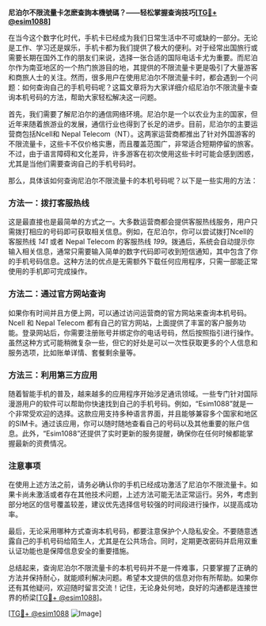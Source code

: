 **尼泊尔不限流量卡怎麽查詢本機號碼？——轻松掌握查询技巧[[TG💪+ @esim1088](https://t.me/s/esim1088)]**

在当今这个数字化时代，手机卡已经成为我们日常生活中不可或缺的一部分。无论是工作、学习还是娱乐，手机卡都为我们提供了极大的便利。对于经常出国旅行或需要长期在国外工作的朋友们来说，选择一张合适的国际电话卡尤为重要。而尼泊尔作为南亚地区的一个热门旅游目的地，其提供的不限流量卡更是吸引了大量游客和商旅人士的关注。然而，很多用户在使用尼泊尔不限流量卡时，都会遇到一个问题：如何查询自己的手机号码呢？这篇文章将为大家详细介绍尼泊尔不限流量卡查询本机号码的方法，帮助大家轻松解决这一问题。

首先，我们需要了解尼泊尔的通信网络环境。尼泊尔是一个以农业为主的国家，但近年来随着旅游业的发展，通信行业也得到了长足的进步。目前，尼泊尔的主要运营商包括Ncell和 Nepal Telecom（NT）。这两家运营商都推出了针对外国游客的不限流量卡，这些卡不仅价格实惠，而且覆盖范围广，非常适合短期停留的旅客。不过，由于语言障碍和文化差异，许多游客在初次使用这些卡时可能会感到困惑，尤其是当他们需要查询自己的手机号码时。

那么，具体该如何查询尼泊尔不限流量卡的本机号码呢？以下是一些实用的方法：

### 方法一：拨打客服热线

这是最直接也是最简单的方式之一。大多数运营商都会提供客服热线服务，用户只需拨打相应的号码即可获取相关信息。例如，在尼泊尔，你可以尝试拨打Ncell的客服热线 *141* 或者 Nepal Telecom 的客服热线 *199*。拨通后，系统会自动提示你输入相关信息，通常只需要输入简单的数字代码即可收到短信通知，其中包含了你的手机号码信息。这种方法的优点是无需额外下载任何应用程序，只需一部能正常使用的手机即可完成操作。

### 方法二：通过官方网站查询

如果你有时间并且方便上网，可以通过访问运营商的官方网站来查询本机号码。Ncell 和 Nepal Telecom 都有自己的官方网站，上面提供了丰富的客户服务功能。登录网站后，你需要注册账号并绑定你的电话号码，然后按照指引进行操作。虽然这种方式可能稍微复杂一些，但它的好处是可以一次性获取更多的个人信息和服务选项，比如账单详情、套餐剩余量等。

### 方法三：利用第三方应用

随着智能手机的普及，越来越多的应用程序开始涉足通讯领域。一些专门针对国际漫游用户的软件可以帮助你快速找到自己的手机号码。例如，“Esim1088”就是一个非常受欢迎的选择。这款应用支持多种语言界面，并且能够兼容多个国家和地区的SIM卡。通过该应用，你可以随时随地查看自己的号码以及其他重要的账户信息。此外，“Esim1088”还提供了实时更新的服务提醒，确保你在任何时候都能掌握最新的资费情况。

### 注意事项

在使用上述方法之前，请务必确认你的手机已经成功激活了尼泊尔不限流量卡。如果卡尚未激活或者存在其他技术问题，上述方法可能无法正常运行。另外，考虑到部分地区的信号覆盖较差，建议优先选择信号较强的时间段进行操作，以提高成功率。

最后，无论采用哪种方式查询本机号码，都要注意保护个人隐私安全。不要随意透露自己的手机号码给陌生人，尤其是在公共场合。同时，定期更改密码并启用双重认证功能也是保障信息安全的重要措施。

总结起来，查询尼泊尔不限流量卡的本机号码并不是一件难事，只要掌握了正确的方法并保持耐心，就能顺利解决问题。希望本文提供的信息对你有所帮助。如果你还有其他疑问，欢迎随时留言交流！记住，无论身处何地，良好的沟通都是连接世界的桥梁[[TG💪+ @esim1088](https://t.me/s/esim1088)]。

[[TG💪+ @esim1088](https://t.me/s/esim1088) ![Image](https://i.postimg.cc/4NQfJmqS/Snipaste-2025-05-13-00-14-12.png)]